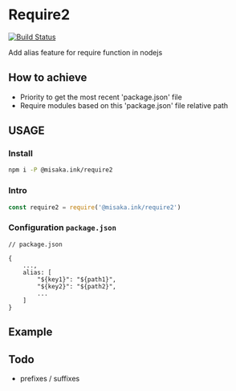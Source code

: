 # Require2
[![Build Status](https://travis-ci.org/misaka-ink/require2.svg?branch=master)](https://travis-ci.org/misaka-ink/require2)

Add alias feature for require function in nodejs

## How to achieve

* Priority to get the most recent 'package.json' file
* Require modules based on this 'package.json' file relative path

## USAGE

### Install
```bash
npm i -P @misaka.ink/require2
```

### Intro
```javascript
const require2 = require('@misaka.ink/require2')
```

### Configuration `package.json`
```
// package.json

{
    ...,
    alias: [
        "${key1}": "${path1}",
        "${key2}": "${path2}",
        ...
    ]
}

```

## Example

## Todo

- prefixes / suffixes